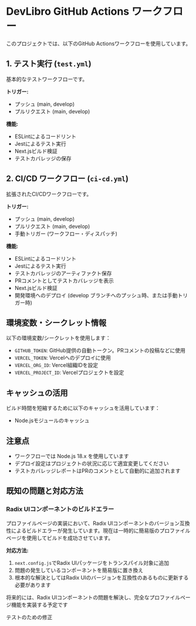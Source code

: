 # DevLibro GitHub Actions ワークフロー

このプロジェクトでは、以下のGitHub Actionsワークフローを使用しています。

## 1. テスト実行 (`test.yml`)

基本的なテストワークフローです。

**トリガー:**
- プッシュ (main, develop)
- プルリクエスト (main, develop)

**機能:**
- ESLintによるコードリント
- Jestによるテスト実行
- Next.jsビルド検証
- テストカバレッジの保存

## 2. CI/CD ワークフロー (`ci-cd.yml`)

拡張されたCI/CDワークフローです。

**トリガー:**
- プッシュ (main, develop)
- プルリクエスト (main, develop)
- 手動トリガー (ワークフロー・ディスパッチ)

**機能:**
- ESLintによるコードリント
- Jestによるテスト実行
- テストカバレッジのアーティファクト保存
- PRコメントとしてテストカバレッジを表示
- Next.jsビルド検証
- 開発環境へのデプロイ (develop ブランチへのプッシュ時、または手動トリガー時)

## 環境変数・シークレット情報

以下の環境変数/シークレットを使用します：

- `GITHUB_TOKEN`: GitHub提供の自動トークン。PRコメントの投稿などに使用
- `VERCEL_TOKEN`: Vercelへのデプロイに使用
- `VERCEL_ORG_ID`: Vercel組織IDを設定
- `VERCEL_PROJECT_ID`: Vercelプロジェクトを設定

## キャッシュの活用

ビルド時間を短縮するために以下のキャッシュを活用しています：

- Node.jsモジュールのキャッシュ

## 注意点

- ワークフローでは Node.js 18.x を使用しています
- デプロイ設定はプロジェクトの状況に応じて適宜変更してください
- テストカバレッジレポートはPRのコメントとして自動的に追加されます

## 既知の問題と対応方法

### Radix UIコンポーネントのビルドエラー

プロファイルページの実装において、Radix UIコンポーネントのバージョン互換性によるビルドエラーが発生しています。現在は一時的に簡易版のプロファイルページを使用してビルドを成功させています。

**対応方法:**
1. `next.config.js`でRadix UIパッケージをトランスパイル対象に追加
2. 問題の発生しているコンポーネントを簡易版に置き換え
3. 根本的な解決としてはRadix UIのバージョンを互換性のあるものに更新する必要があります

将来的には、Radix UIコンポーネントの問題を解決し、完全なプロファイルページ機能を実装する予定です

テストのための修正